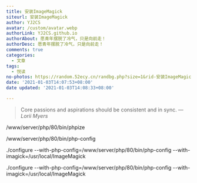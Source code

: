 ```yaml
---
title: 安装ImageMagick
siteurl: 安装ImageMagick
author: YJ2CS
avatar: /custom/avatar.webp
authorLink: YJ2CS.github.io
authorAbout: 愿青年摆脱了冷气，只是向前走！
authorDesc: 愿青年摆脱了冷气，只是向前走！
comments: true
categories:
  - 文章
tags:
  - 悦读
no-photos: https://random.52ecy.cn/randbg.php?size=1&rid-安装ImageMagick
date: '2021-01-03T14:07:53+08:00'
date updated: '2021-01-03T14:08:33+08:00'

---
```


> Core passions and aspirations should be consistent and in sync.
> — <cite>Lorii Myers</cite>

/www/server/php/80/bin/phpize

/www/server/php/80/bin/php-config

./configure --with-php-config=/www/server/php/80/bin/php-config --with-imagick=/usr/local/ImageMagick

./configure --with-php-config=/www/server/php/80/bin/php-config --with-imagick=/usr/local/ImageMagick
